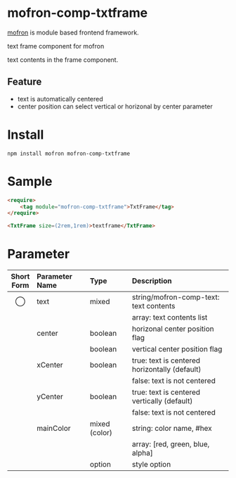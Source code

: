 # mofron-comp-txtframe
[mofron](https://mofron.github.io/mofron/) is module based frontend framework.

text frame component for mofron

text contents in the frame component.

## Feature
 - text is automatically centered
 - center position can select vertical or horizonal by center parameter

# Install
```
npm install mofron mofron-comp-txtframe
```

# Sample
```html
<require>
    <tag module="mofron-comp-txtframe">TxtFrame</tag>
</require>

<TxtFrame size=(2rem,1rem)>textframe</TxtFrame>
```

# Parameter

| Short<br>Form | Parameter Name | Type | Description |
|:-------------:|:---------------|:-----|:------------|
| ◯  | text | mixed | string/mofron-comp-text: text contents |
| | | | array: text contents list |
| | center | boolean | horizonal center position flag |
| | | boolean | vertical center position flag |
| | xCenter | boolean | true: text is centered horizontally (default) |
| | | | false: text is not centered |
| | yCenter | boolean | true: text is centered vertically (default) |
| | | | false: text is not centered |
| | mainColor | mixed (color) | string: color name, #hex |
| | | | array: [red, green, blue, alpha] |
| | | option | style option |

